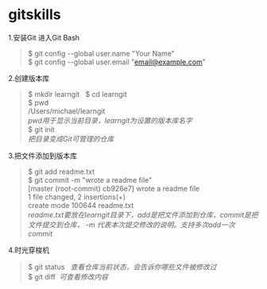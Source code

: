 # gitskills
1.安装Git 进入Git Bash
> $ git config --global user.name "Your Name"   
> $ git config --global user.email "email@example.com"

2.创建版本库

> $ mkdir learngit  
> $ cd learngit  
> $ pwd   
/Users/michael/learngit  
*pwd用于显示当前目录，learngit为设置的版本库名字*   
> $ git init  
*把目录变成Git可管理的仓库*

3.把文件添加到版本库

> $ git add readme.txt  
> $ git commit -m "wrote a readme file"  
[master (root-commit) cb926e7] wrote a readme file  
 1 file changed, 2 insertions(+)  
 create mode 100644 readme.txt  
 *readme.txt要放在learngit目录下，add是把文件添加到仓库，commit是把文件提交到仓库， -m 代表本次提交修改的说明。支持多次add一次commit*
 
 4.时光穿梭机
 
 > $ git status   *查看仓库当前状态，会告诉你哪些文件被修改过*  
 > $ git diff  *可查看修改内容*

